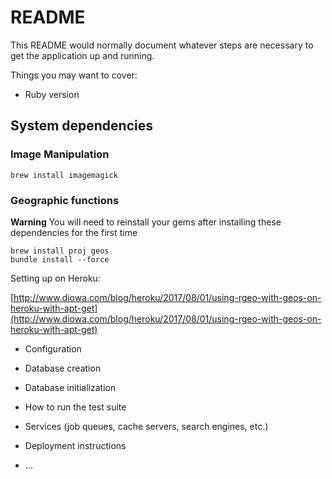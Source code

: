 # README

This README would normally document whatever steps are necessary to get the
application up and running.

Things you may want to cover:

* Ruby version

## System dependencies

### Image Manipulation

```
brew install imagemagick
```

### Geographic functions

**Warning** You will need to reinstall your gems after installing these dependencies for the first time

```
brew install proj geos
bundle install --force
```

Setting up on Heroku:

[http://www.diowa.com/blog/heroku/2017/08/01/using-rgeo-with-geos-on-heroku-with-apt-get](http://www.diowa.com/blog/heroku/2017/08/01/using-rgeo-with-geos-on-heroku-with-apt-get)


* Configuration

* Database creation

* Database initialization

* How to run the test suite

* Services (job queues, cache servers, search engines, etc.)

* Deployment instructions

* ...
